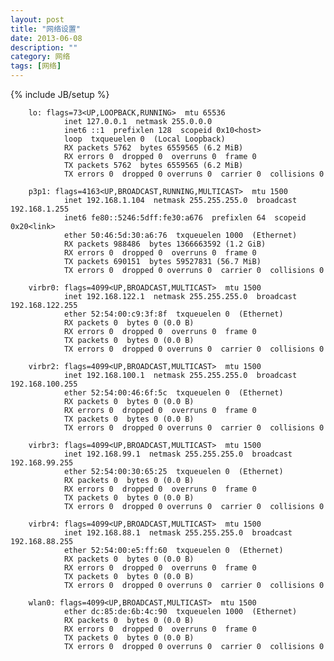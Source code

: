 ```yaml
---
layout: post
title: "网络设置"
date: 2013-06-08
description: ""
category: 网络
tags: [网络]
---
```

{% include JB/setup %}

		lo: flags=73<UP,LOOPBACK,RUNNING>  mtu 65536
		        inet 127.0.0.1  netmask 255.0.0.0
		        inet6 ::1  prefixlen 128  scopeid 0x10<host>
		        loop  txqueuelen 0  (Local Loopback)
		        RX packets 5762  bytes 6559565 (6.2 MiB)
		        RX errors 0  dropped 0  overruns 0  frame 0
		        TX packets 5762  bytes 6559565 (6.2 MiB)
		        TX errors 0  dropped 0 overruns 0  carrier 0  collisions 0
		
		p3p1: flags=4163<UP,BROADCAST,RUNNING,MULTICAST>  mtu 1500
		        inet 192.168.1.104  netmask 255.255.255.0  broadcast 192.168.1.255
		        inet6 fe80::5246:5dff:fe30:a676  prefixlen 64  scopeid 0x20<link>
		        ether 50:46:5d:30:a6:76  txqueuelen 1000  (Ethernet)
		        RX packets 988486  bytes 1366663592 (1.2 GiB)
		        RX errors 0  dropped 0  overruns 0  frame 0
		        TX packets 690151  bytes 59527831 (56.7 MiB)
		        TX errors 0  dropped 0 overruns 0  carrier 0  collisions 0
		
		virbr0: flags=4099<UP,BROADCAST,MULTICAST>  mtu 1500
		        inet 192.168.122.1  netmask 255.255.255.0  broadcast 192.168.122.255
		        ether 52:54:00:c9:3f:8f  txqueuelen 0  (Ethernet)
		        RX packets 0  bytes 0 (0.0 B)
		        RX errors 0  dropped 0  overruns 0  frame 0
		        TX packets 0  bytes 0 (0.0 B)
		        TX errors 0  dropped 0 overruns 0  carrier 0  collisions 0
		
		virbr2: flags=4099<UP,BROADCAST,MULTICAST>  mtu 1500
		        inet 192.168.100.1  netmask 255.255.255.0  broadcast 192.168.100.255
		        ether 52:54:00:46:6f:5c  txqueuelen 0  (Ethernet)
		        RX packets 0  bytes 0 (0.0 B)
		        RX errors 0  dropped 0  overruns 0  frame 0
		        TX packets 0  bytes 0 (0.0 B)
		        TX errors 0  dropped 0 overruns 0  carrier 0  collisions 0
		
		virbr3: flags=4099<UP,BROADCAST,MULTICAST>  mtu 1500
		        inet 192.168.99.1  netmask 255.255.255.0  broadcast 192.168.99.255
		        ether 52:54:00:30:65:25  txqueuelen 0  (Ethernet)
		        RX packets 0  bytes 0 (0.0 B)
		        RX errors 0  dropped 0  overruns 0  frame 0
		        TX packets 0  bytes 0 (0.0 B)
		        TX errors 0  dropped 0 overruns 0  carrier 0  collisions 0
		
		virbr4: flags=4099<UP,BROADCAST,MULTICAST>  mtu 1500
		        inet 192.168.88.1  netmask 255.255.255.0  broadcast 192.168.88.255
		        ether 52:54:00:e5:ff:60  txqueuelen 0  (Ethernet)
		        RX packets 0  bytes 0 (0.0 B)
		        RX errors 0  dropped 0  overruns 0  frame 0
		        TX packets 0  bytes 0 (0.0 B)
		        TX errors 0  dropped 0 overruns 0  carrier 0  collisions 0
		
		wlan0: flags=4099<UP,BROADCAST,MULTICAST>  mtu 1500
		        ether dc:85:de:6b:4c:90  txqueuelen 1000  (Ethernet)
		        RX packets 0  bytes 0 (0.0 B)
		        RX errors 0  dropped 0  overruns 0  frame 0
		        TX packets 0  bytes 0 (0.0 B)
		        TX errors 0  dropped 0 overruns 0  carrier 0  collisions 0
		
